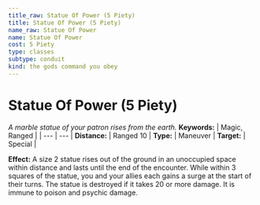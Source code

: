```yaml
---
title_raw: Statue Of Power (5 Piety)
title: Statue Of Power (5 Piety)
name_raw: Statue Of Power
name: Statue Of Power
cost: 5 Piety
type: classes
subtype: conduit
kind: the gods command you obey
---
```


# Statue Of Power (5 Piety)

*A marble statue of your patron rises from the earth.* **Keywords:** | Magic, Ranged | | --- | --- | **Distance:** | Ranged 10 | **Type:** | Maneuver | **Target:** | Special |

**Effect:** A size 2 statue rises out of the ground in an unoccupied space within distance and lasts until the end of the encounter. While within 3 squares of the statue, you and your allies each gains a surge at the start of their turns. The statue is destroyed if it takes 20 or more damage. It is immune to poison and psychic damage.
